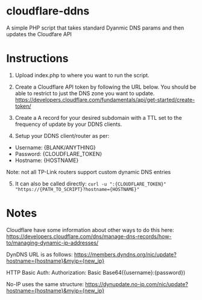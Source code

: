 # cloudflare-ddns
A simple PHP script that takes standard Dyanmic DNS params and then updates the Cloudfare API

# Instructions
1. Upload index.php to where you want to run the script.

2. Create a Cloudflare API token by following the URL below. You should be able to restrict to  just the DNS zone you want to update.
https://developers.cloudflare.com/fundamentals/api/get-started/create-token/

3. Create a A record for your desired subdomain with a TTL set to the frequency of update by your DDNS clients.

4. Setup your DDNS client/router as per:
- Username: {BLANK/ANYTHING}
- Password: {CLOUDFLARE_TOKEN}
- Hostname: {HOSTNAME}

Note: not all TP-Link routers support custom dynamic DNS entries

5. It can also be called directly:
`curl -u ":{CLOUDFLARE_TOKEN}" "https://{PATH_TO_SCRIPT}?hostname={HOSTNAME}"`

# Notes
Cloudflare have some information about other ways to do this here:
https://developers.cloudflare.com/dns/manage-dns-records/how-to/managing-dynamic-ip-addresses/

DynDNS URL is as follows:
https://members.dyndns.org/nic/update?hostname={hostname}&myip={new_ip}

HTTP Basic Auth:
Authorization: Basic Base64({username}:{password})

No-IP uses the same structure:
https://dynupdate.no-ip.com/nic/update?hostname={hostname}&myip={new_ip}